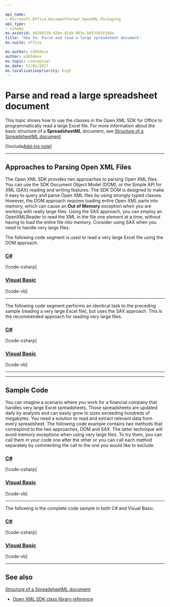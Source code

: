 ```yaml
---

api_name:
- Microsoft.Office.DocumentFormat.OpenXML.Packaging
api_type:
- schema
ms.assetid: dd28d239-42be-42a9-893e-b65338fe184e
title: 'How to: Parse and read a large spreadsheet document'
ms.suite: office

ms.author: o365devx
author: o365devx
ms.topic: conceptual
ms.date: 11/01/2017
ms.localizationpriority: high
---
```

# Parse and read a large spreadsheet document

This topic shows how to use the classes in the Open XML SDK for
Office to programmatically read a large Excel file. For more information
about the basic structure of a **SpreadsheetML** document, see [Structure of a SpreadsheetML document](structure-of-a-spreadsheetml-document.md).

[!include[Add-ins note](../includes/addinsnote.md)]

--------------------------------------------------------------------------------
## Approaches to Parsing Open XML Files 
The Open XML SDK provides two approaches to parsing Open XML files. You
can use the SDK Document Object Model (DOM), or the Simple API for XML
(SAX) reading and writing features. The SDK DOM is designed to make it
easy to query and parse Open XML files by using strongly-typed classes.
However, the DOM approach requires loading entire Open XML parts into
memory, which can cause an **Out of Memory**
exception when you are working with really large files. Using the SAX
approach, you can employ an OpenXMLReader to read the XML in the file
one element at a time, without having to load the entire file into
memory. Consider using SAX when you need to handle very large files.

The following code segment is used to read a very large Excel file using
the DOM approach.

### [C#](#tab/cs-2)
[!code-csharp[](../../samples/spreadsheet/parse_and_read_a_large_spreadsheet/cs/Program.cs#snippet1)]

### [Visual Basic](#tab/vb-2)
[!code-vb[](../../samples/spreadsheet/parse_and_read_a_large_spreadsheet/vb/Program.vb#snippet1)]
***


The following code segment performs an identical task to the preceding
sample (reading a very large Excel file), but uses the SAX approach.
This is the recommended approach for reading very large files.

### [C#](#tab/cs-3)
[!code-csharp[](../../samples/spreadsheet/parse_and_read_a_large_spreadsheet/cs/Program.cs#snippet2)]

### [Visual Basic](#tab/vb-3)
[!code-vb[](../../samples/spreadsheet/parse_and_read_a_large_spreadsheet/vb/Program.vb#snippet2)]
***


--------------------------------------------------------------------------------
## Sample Code 
You can imagine a scenario where you work for a financial company that
handles very large Excel spreadsheets. Those spreadsheets are updated
daily by analysts and can easily grow to sizes exceeding hundreds of
megabytes. You need a solution to read and extract relevant data from
every spreadsheet. The following code example contains two methods that
correspond to the two approaches, DOM and SAX. The latter technique will
avoid memory exceptions when using very large files. To try them, you
can call them in your code one after the other or you can call each
method separately by commenting the call to the one you would like to
exclude.

### [C#](#tab/cs-4)
[!code-csharp[](../../samples/spreadsheet/parse_and_read_a_large_spreadsheet/cs/Program.cs#snippet3)]

### [Visual Basic](#tab/vb-4)
[!code-vb[](../../samples/spreadsheet/parse_and_read_a_large_spreadsheet/vb/Program.vb#snippet3)]
***


The following is the complete code sample in both C\# and Visual Basic.

### [C#](#tab/cs)
[!code-csharp[](../../samples/spreadsheet/parse_and_read_a_large_spreadsheet/cs/Program.cs#snippet0)]

### [Visual Basic](#tab/vb)
[!code-vb[](../../samples/spreadsheet/parse_and_read_a_large_spreadsheet/vb/Program.vb#snippet0)]

--------------------------------------------------------------------------------
## See also 


[Structure of a SpreadsheetML document](structure-of-a-spreadsheetml-document.md)  



- [Open XML SDK class library reference](/office/open-xml/open-xml-sdk)
